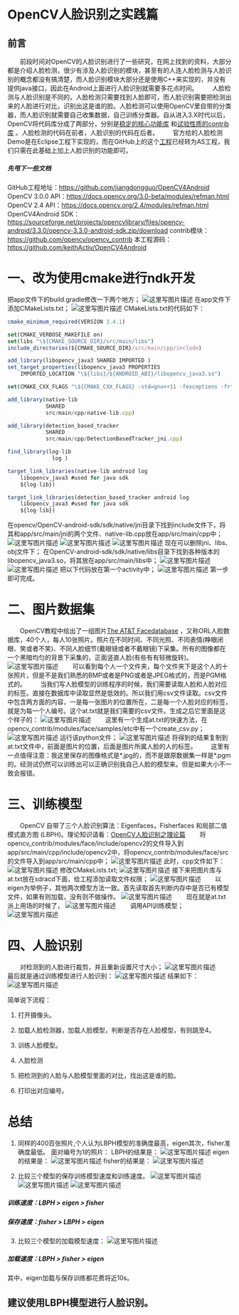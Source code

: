 # OpenCV人脸识别之实践篇 
## 前言
&emsp;&emsp;前段时间对OpenCV的人脸识别进行了一些研究，在网上找到的资料，大部分都是介绍人脸检测，很少有涉及人脸识别的模块，甚至有的人连人脸检测与人脸识别的概念都没有搞清楚，而人脸识别模块大部分还是使用C++来实现的，并没有提供java接口，因此在Android上面进行人脸识别就需要多花点时间。
&emsp;&emsp;人脸检测与人脸识别是不同的，人脸检测只需要找到人脸即可，而人脸识别需要把检测出来的人脸进行对比，识别出这是谁的脸。人脸检测可以使用OpenCV里自带的分类器，而人脸识别就需要自己收集数据，自己训练分类器。自从进入3.X时代以后，OpenCV将代码库分成了两部分，分别是[稳定的核心功能库](https://sourceforge.net/projects/opencvlibrary/files/opencv-android/3.3.0/opencv-3.3.0-android-sdk.zip/download) 和[试验性质的contrib库](https://github.com/opencv/opencv_contrib) 。人脸检测的代码在前者，人脸识别的代码在后者。
&emsp;&emsp;官方给的人脸检测Demo是在Eclipse工程下实现的，而在GitHub上的这个[工程](https://github.com/jiangdongguo/OpenCV4Android)已经转为AS工程，我们只需在此基础上加上人脸识别的功能即可。
##### 先甩下一些文档
GitHub工程地址：https://github.com/jiangdongguo/OpenCV4Android
OpenCV 3.0.0 API：https://docs.opencv.org/3.0-beta/modules/refman.html
OpenCV 2.4 API：https://docs.opencv.org/2.4/modules/refman.html
OpenCV4Android SDK：https://sourceforge.net/projects/opencvlibrary/files/opencv-android/3.3.0/opencv-3.3.0-android-sdk.zip/download
contrib模块：https://github.com/opencv/opencv_contrib
本工程源码：https://github.com/keithActiv/OpenCV4Android

# 一、改为使用cmake进行ndk开发
把app文件下的build.gradle修改一下两个地方；
![这里写图片描述](http://img.blog.csdn.net/20180215190513541?watermark/2/text/aHR0cDovL2Jsb2cuY3Nkbi5uZXQvcXFfMzYyOTkyMTA=/font/5a6L5L2T/fontsize/400/fill/I0JBQkFCMA==/dissolve/70)
在app文件下添加CMakeLists.txt；
![这里写图片描述](http://img.blog.csdn.net/20180215191214959?watermark/2/text/aHR0cDovL2Jsb2cuY3Nkbi5uZXQvcXFfMzYyOTkyMTA=/font/5a6L5L2T/fontsize/400/fill/I0JBQkFCMA==/dissolve/70)
CMakeLists.txt的代码如下：
```js
cmake_minimum_required(VERSION 3.4.1)

set(CMAKE_VERBOSE_MAKEFILE on)
set(libs "\${CMAKE_SOURCE_DIR}/src/main/libs")
include_directories(${CMAKE_SOURCE_DIR}/src/main/cpp/include)

add_library(libopencv_java3 SHARED IMPORTED )
set_target_properties(libopencv_java3 PROPERTIES
    IMPORTED_LOCATION "\${libs}/${ANDROID_ABI}/libopencv_java3.so")

set(CMAKE_CXX_FLAGS "\${CMAKE_CXX_FLAGS} -std=gnu++11 -fexceptions -frtti")

add_library(native-lib
            SHARED
            src/main/cpp/native-lib.cpp)

add_library(detection_based_tracker
            SHARED
            src/main/cpp/DetectionBasedTracker_jni.cpp)

find_library(log-lib
              log )

target_link_libraries(native-lib android log
    libopencv_java3 #used for java sdk
    ${log-lib})

target_link_libraries(detection_based_tracker android log
    libopencv_java3 #used for java sdk
    ${log-lib})
```
在opencv/OpenCV-android-sdk/sdk/native/jni目录下找到include文件下，将其和app/src/main/jni的两个文件、native-lib.cpp放在app/src/main/cpp中；
![这里写图片描述](http://img.blog.csdn.net/20180215194417988?watermark/2/text/aHR0cDovL2Jsb2cuY3Nkbi5uZXQvcXFfMzYyOTkyMTA=/font/5a6L5L2T/fontsize/400/fill/I0JBQkFCMA==/dissolve/70)
![这里写图片描述](http://img.blog.csdn.net/20180215194352417?watermark/2/text/aHR0cDovL2Jsb2cuY3Nkbi5uZXQvcXFfMzYyOTkyMTA=/font/5a6L5L2T/fontsize/400/fill/I0JBQkFCMA==/dissolve/70)
![这里写图片描述](http://img.blog.csdn.net/20180215194441393?watermark/2/text/aHR0cDovL2Jsb2cuY3Nkbi5uZXQvcXFfMzYyOTkyMTA=/font/5a6L5L2T/fontsize/400/fill/I0JBQkFCMA==/dissolve/70)
现在可以删除jni、libs、obj文件下；
在OpenCV-android-sdk/sdk/native/libs目录下找到各种版本的libopencv_java3.so，将其放在app/src/main/libs中；
![这里写图片描述](http://img.blog.csdn.net/20180215193416530?watermark/2/text/aHR0cDovL2Jsb2cuY3Nkbi5uZXQvcXFfMzYyOTkyMTA=/font/5a6L5L2T/fontsize/400/fill/I0JBQkFCMA==/dissolve/70)
![这里写图片描述](http://img.blog.csdn.net/20180215193348285?watermark/2/text/aHR0cDovL2Jsb2cuY3Nkbi5uZXQvcXFfMzYyOTkyMTA=/font/5a6L5L2T/fontsize/400/fill/I0JBQkFCMA==/dissolve/70)
把以下代码放在第一个activity中；
![这里写图片描述](http://img.blog.csdn.net/20180215195215299?watermark/2/text/aHR0cDovL2Jsb2cuY3Nkbi5uZXQvcXFfMzYyOTkyMTA=/font/5a6L5L2T/fontsize/400/fill/I0JBQkFCMA==/dissolve/70)
第一步即可完成。
# 二、图片数据集
&emsp;&emsp;OpenCV教程中给出了一组图片[The AT&T Facedatabase](http://www.cl.cam.ac.uk/Research/DTG/attarchive/pub/data/att_faces.zip) ，又称ORL人脸数据库，40个人，每人10张照片。照片在不同时间、不同光照、不同表情(睁眼闭眼、笑或者不笑)、不同人脸细节(戴眼镜或者不戴眼镜)下采集。所有的图像都在一个黑暗均匀的背景下采集的，正面竖直人脸(有些有有轻微旋转)。
![这里写图片描述](http://img.blog.csdn.net/20180215200345995?watermark/2/text/aHR0cDovL2Jsb2cuY3Nkbi5uZXQvcXFfMzYyOTkyMTA=/font/5a6L5L2T/fontsize/400/fill/I0JBQkFCMA==/dissolve/70)
&emsp;&emsp;可以看到每个人一个文件夹，每个文件夹下是这个人的十张照片，但是不是我们熟悉的BMP或者是PNG或者是JPEG格式的，而是PGM格式的。
&emsp;&emsp;当我们写人脸模型的训练程序的时候，我们需要读取人脸和人脸对应的标签。直接在数据库中读取显然是低效的。所以我们用csv文件读取。csv文件中包含两方面的内容，一是每一张图片的位置所在，二是每一个人脸对应的标签，就是为每一个人编号。这个at.txt就是我们需要的csv文件。生成之后它里面是这个样子的：
![这里写图片描述](http://img.blog.csdn.net/20180215202345919?watermark/2/text/aHR0cDovL2Jsb2cuY3Nkbi5uZXQvcXFfMzYyOTkyMTA=/font/5a6L5L2T/fontsize/400/fill/I0JBQkFCMA==/dissolve/70)
&emsp;&emsp;这里有一个生成at.txt的快速方法，在opencv_contrib/modules/face/samples/etc中有一个create_csv.py；
![这里写图片描述](http://img.blog.csdn.net/20180215201105162?watermark/2/text/aHR0cDovL2Jsb2cuY3Nkbi5uZXQvcXFfMzYyOTkyMTA=/font/5a6L5L2T/fontsize/400/fill/I0JBQkFCMA==/dissolve/70)
运行该python文件；
![这里写图片描述](http://img.blog.csdn.net/20180215202025978?watermark/2/text/aHR0cDovL2Jsb2cuY3Nkbi5uZXQvcXFfMzYyOTkyMTA=/font/5a6L5L2T/fontsize/400/fill/I0JBQkFCMA==/dissolve/70)
将得到的结果复制到at.txt文件中，前面是图片的位置，后面是图片所属人脸的人的标签。
&emsp;&emsp;这里有一点值得注意：我这里保存的图像格式是\*.jpg的，而不是跟原数据集一样是*.pgm的。经测试仍然可以训练出可以正确识别我自己人脸的模型来。但是如果大小不一致会报错。
# 三、训练模型
&emsp;&emsp;OpenCV 自带了三个人脸识别算法：Eigenfaces，Fisherfaces 和局部二值模式直方图 (LBPH)。理论知识请看：[OpenCV人脸识别之理论篇](http://blog.csdn.net/qq_36299210/article/details/79331297)
&emsp;&emsp;将opencv_contrib/modules/face/include/opencv2的文件导入到app/src/main/cpp/include/opencv2中，将opencv_contrib/modules/face/src的文件导入到app/src/main/cpp中；
![这里写图片描述](http://img.blog.csdn.net/20180215203927832?watermark/2/text/aHR0cDovL2Jsb2cuY3Nkbi5uZXQvcXFfMzYyOTkyMTA=/font/5a6L5L2T/fontsize/400/fill/I0JBQkFCMA==/dissolve/70)
此时，cpp文件如下：
![这里写图片描述](http://img.blog.csdn.net/20180215204908219?watermark/2/text/aHR0cDovL2Jsb2cuY3Nkbi5uZXQvcXFfMzYyOTkyMTA=/font/5a6L5L2T/fontsize/400/fill/I0JBQkFCMA==/dissolve/70)
修改CMakeLists.txt;
![这里写图片描述](http://img.blog.csdn.net/2018021520500367?watermark/2/text/aHR0cDovL2Jsb2cuY3Nkbi5uZXQvcXFfMzYyOTkyMTA=/font/5a6L5L2T/fontsize/400/fill/I0JBQkFCMA==/dissolve/70)
接下来把图片库与at.txt放在sdracd下面，给工程添加读取文件权限；
![这里写图片描述](http://img.blog.csdn.net/20180215211244231?watermark/2/text/aHR0cDovL2Jsb2cuY3Nkbi5uZXQvcXFfMzYyOTkyMTA=/font/5a6L5L2T/fontsize/400/fill/I0JBQkFCMA==/dissolve/70)
&emsp;&emsp;以eigen为举例子，其他两次模型方法一致。首先读取首先判断内存中是否已有模型文件，如果有则加载，没有则不做操作。
![这里写图片描述](http://img.blog.csdn.net/20180215215302650?watermark/2/text/aHR0cDovL2Jsb2cuY3Nkbi5uZXQvcXFfMzYyOTkyMTA=/font/5a6L5L2T/fontsize/400/fill/I0JBQkFCMA==/dissolve/70)
&emsp;&emsp;现在就是at.txt派上用场的时候了，
![这里写图片描述](http://img.blog.csdn.net/20180215215516343?watermark/2/text/aHR0cDovL2Jsb2cuY3Nkbi5uZXQvcXFfMzYyOTkyMTA=/font/5a6L5L2T/fontsize/400/fill/I0JBQkFCMA==/dissolve/70)
&emsp;&emsp;调用API训练模型；
![这里写图片描述](http://img.blog.csdn.net/20180215215715786?watermark/2/text/aHR0cDovL2Jsb2cuY3Nkbi5uZXQvcXFfMzYyOTkyMTA=/font/5a6L5L2T/fontsize/400/fill/I0JBQkFCMA==/dissolve/70)
# 四、人脸识别
&emsp;&emsp;对检测到的人脸进行裁剪，并且重新设置尺寸大小；
![这里写图片描述](http://img.blog.csdn.net/20180215221418489?watermark/2/text/aHR0cDovL2Jsb2cuY3Nkbi5uZXQvcXFfMzYyOTkyMTA=/font/5a6L5L2T/fontsize/400/fill/I0JBQkFCMA==/dissolve/70)
&emsp;&emsp;最后就是通过训练模型进行人脸识别：
![这里写图片描述](http://img.blog.csdn.net/20180215220238711?watermark/2/text/aHR0cDovL2Jsb2cuY3Nkbi5uZXQvcXFfMzYyOTkyMTA=/font/5a6L5L2T/fontsize/400/fill/I0JBQkFCMA==/dissolve/70)
结果如下：
![这里写图片描述](http://img.blog.csdn.net/20180215223125308?watermark/2/text/aHR0cDovL2Jsb2cuY3Nkbi5uZXQvcXFfMzYyOTkyMTA=/font/5a6L5L2T/fontsize/400/fill/I0JBQkFCMA==/dissolve/70)

简单说下流程：

1. 打开摄像头。

2. 加载人脸检测器，加载人脸模型，判断是否存在人脸模型，有则跳至4。

3. 训练人脸模型。

4. 人脸检测

5. 把检测到的人脸与人脸模型里面的对比，找出这是谁的脸。

6. 打印出对应编号。

# 总结
1. 同样的400百张照片,个人认为LBPH模型的准确度最高，eigen其次，fisher准确度最低。
面对编号为1的照片：
LBPH的结果是：
![这里写图片描述](http://img.blog.csdn.net/20180215225522992?watermark/2/text/aHR0cDovL2Jsb2cuY3Nkbi5uZXQvcXFfMzYyOTkyMTA=/font/5a6L5L2T/fontsize/400/fill/I0JBQkFCMA==/dissolve/70)
eigen的结果是：
![这里写图片描述](http://img.blog.csdn.net/20180215225545407?watermark/2/text/aHR0cDovL2Jsb2cuY3Nkbi5uZXQvcXFfMzYyOTkyMTA=/font/5a6L5L2T/fontsize/400/fill/I0JBQkFCMA==/dissolve/70)
fisher的结果是：
![这里写图片描述](http://img.blog.csdn.net/20180215225606537?watermark/2/text/aHR0cDovL2Jsb2cuY3Nkbi5uZXQvcXFfMzYyOTkyMTA=/font/5a6L5L2T/fontsize/400/fill/I0JBQkFCMA==/dissolve/70)

2. 比较三个模型的保存训练模型速度和训练速度。
![这里写图片描述](http://img.blog.csdn.net/20180215223708279?watermark/2/text/aHR0cDovL2Jsb2cuY3Nkbi5uZXQvcXFfMzYyOTkyMTA=/font/5a6L5L2T/fontsize/400/fill/I0JBQkFCMA==/dissolve/70)
![这里写图片描述](http://img.blog.csdn.net/20180215223725534?watermark/2/text/aHR0cDovL2Jsb2cuY3Nkbi5uZXQvcXFfMzYyOTkyMTA=/font/5a6L5L2T/fontsize/400/fill/I0JBQkFCMA==/dissolve/70)
![这里写图片描述](http://img.blog.csdn.net/20180215223743539?watermark/2/text/aHR0cDovL2Jsb2cuY3Nkbi5uZXQvcXFfMzYyOTkyMTA=/font/5a6L5L2T/fontsize/400/fill/I0JBQkFCMA==/dissolve/70)

##### 训练速度：LBPH > eigen > fisher

##### 保存速度：fisher > LBPH > eigen
3. 比较三个模型的加载模型速度：
![这里写图片描述](http://img.blog.csdn.net/20180215224352530?watermark/2/text/aHR0cDovL2Jsb2cuY3Nkbi5uZXQvcXFfMzYyOTkyMTA=/font/5a6L5L2T/fontsize/400/fill/I0JBQkFCMA==/dissolve/70)

##### 加载速度：LBPH > fisher > eigen
其中，eigen加载与保存训练都花费将近10s。

## 建议使用LBPH模型进行人脸识别。








